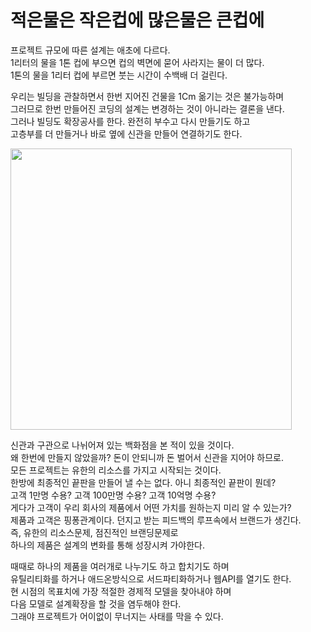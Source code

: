 # 적은물은 작은컵에 많은물은 큰컵에
프로젝트 규모에 따른 설계는 애초에 다르다.   
1리터의 물을 1톤 컵에 부으면 컵의 벽면에 묻어 사라지는 물이 더 많다.   
1톤의 물을 1리터 컵에 부르면 붓는 시간이 수백배 더 걸린다.   

우리는 빌딩을 관찰하면서 한번 지어진 건물을 1Cm 옮기는 것은 불가능하며   
그러므로 한번 만들어진 코딩의 설계는 변경하는 것이 아니라는 결론을 낸다.   
그러나 빌딩도 확장공사를 한다. 완전히 부수고 다시 만들기도 하고   
고층부를 더 만들거나 바로 옆에 신관을 만들어 연결하기도 한다.   

<img src="https://cphoto.asiae.co.kr/listimglink/1/2014080406292318298_1.jpg" width="450px"/>

신관과 구관으로 나뉘어져 있는 백화점을 본 적이 있을 것이다.   
왜 한번에 만들지 않았을까? 돈이 안되니까 돈 벌어서 신관을 지어야 하므로.   
모든 프로젝트는 유한의 리소스를 가지고 시작되는 것이다.   
한방에 최종적인 끝판을 만들어 낼 수는 없다. 아니 최종적인 끝판이 뭔데?   
고객 1만명 수용? 고객 100만명 수용? 고객 10억명 수용?   
게다가 고객이 우리 회사의 제품에서 어떤 가치를 원하는지 미리 알 수 있는가?   
제품과 고객은 핑퐁관계이다. 던지고 받는 피드백의 루프속에서 브랜드가 생긴다.   
즉, 유한의 리소스문제, 점진적인 브랜딩문제로   
하나의 제품은 설계의 변화를 통해 성장시켜 가야한다.   

때때로 하나의 제품을 여러개로 나누기도 하고 합치기도 하며   
유틸리티화를 하거나 애드온방식으로 서드파티화하거나 웹API를 열기도 한다.   
현 시점의 목표치에 가장 적절한 경제적 모델을 찾아내야 하며   
다음 모델로 설계확장을 할 것을 염두해야 한다.   
그래야 프로젝트가 어이없이 무너지는 사태를 막을 수 있다.
